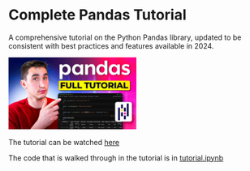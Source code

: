 # Complete Pandas Tutorial
A comprehensive tutorial on the Python Pandas library, updated to be consistent with best practices and features available in 2024.

<img src='./images/thumbnail.jpg' width=50%>

The tutorial can be watched [here](https://youtu.be/dQw4w9WgXcQ?si=7KgnCXhy9cpYWyrk)

The code that is walked through in the tutorial is in [tutorial.ipynb](./tutorial.ipynb)
